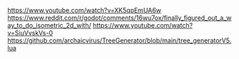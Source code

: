 https://www.youtube.com/watch?v=XK5qpEmUA6w
https://www.reddit.com/r/godot/comments/16wu7ox/finally_figured_out_a_way_to_do_isometric_2d_with/
https://www.youtube.com/watch?v=SiuVvskVs-0
https://github.com/archaicvirus/TreeGenerator/blob/main/tree_generatorV5.lua
